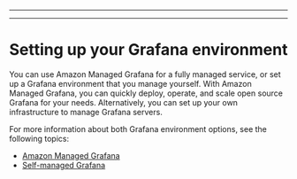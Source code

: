 --------

--------

# Setting up your Grafana environment<a name="grafana-environment"></a>

You can use Amazon Managed Grafana for a fully managed service, or set up a Grafana environment that you manage yourself\. With Amazon Managed Grafana, you can quickly deploy, operate, and scale open source Grafana for your needs\. Alternatively, you can set up your own infrastructure to manage Grafana servers\.

For more information about both Grafana environment options, see the following topics:
+ [Amazon Managed Grafana](amazon-managed-grafana.md)
+ [Self\-managed Grafana](self-managed-grafana.md)